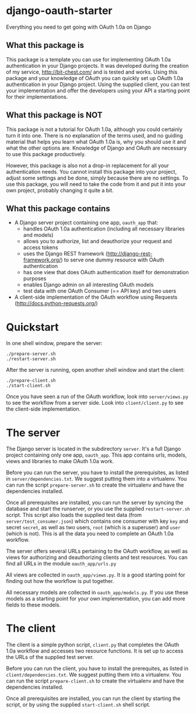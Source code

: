 django-oauth-starter
====================
Everything you need to get going with OAuth 1.0a on Django


What this package is
--------------------
This package is a template you can use for implementing OAuth 1.0a authentication in your Django projects. It was developed during the creation of my service, http://bit-chest.com/ and is tested and works. Using this package and your knowledge of OAuth you can quickly set up OAuth 1.0a authentication in your Django project. Using the supplied client, you can test your implementation and offer the developers using your API a starting point for their implementations.


What this package is NOT
------------------------
This package is not a tutorial for OAuth 1.0a, although you could certainly turn it into one. There is no explanation of the terms used, and no guiding material that helps you learn what OAuth 1.0a is, why you should use it and what the other options are. Knowledge of Django and OAuth are necessary to use this package productively.

However, this package is also not a drop-in replacement for all your authentication needs. You cannot install this package into your project, adjust some settings and be done, simply because there are no settings. To use this package, you will need to take the code from it and put it into your own project, probably changing it quite a bit.

What this package contains
--------------------------
* A Django server project containing one app, `oauth_app` that:
  * handles OAuth 1.0a authentication (including all necessary libraries and models)
  * allows you to authorize, list and deauthorize your request and access tokens
  * uses the Django REST framework (http://django-rest-framework.org/) to serve one dummy resource with OAuth authentication
  * has one view that does OAuth authentication itself for demonstration purposes
  * enables Django admin on all interesting OAuth models
  * test data with one OAuth Consumer (== API key) and two users
* A client-side implementation of the OAuth workflow using Requests (http://docs.python-requests.org/)
  
Quickstart
==========

In one shell window, prepare the server:

    ./prepare-server.sh
    ./restart-server.sh

After the server is running, open another shell window and start the client:

    ./prepare-client.sh
    ./start-client.sh

Once you have seen a run of the OAuth workflow, look into `server/views.py` to see the workflow from a server side. Look into `client/client.py` to see the client-side implementation.


The server
==========
The Django server is located in the subdirectory `server`. It's a full Django project containing only one app, `oauth_app`. This app contains urls, models, views and libraries to make OAuth 1.0a work.

Before you can run the server, you have to install the prerequisites, as listed in `server/dependencies.txt`. We suggest putting them into a virtualenv. You can run the script `prepare-server.sh` to create the virtualenv and have the dependencies installed.

Once all prerequisites are installed, you can run the server by syncing the database and start the runserver, or you use the supplied `restart-server.sh` script. This script also loads the supplied test data (from `server/test_consumer.json`) which contains one consumer with key `key` and secret `secret`, as well as two users, `root` (which is a superuser) and `user` (which is not). This is all the data you need to complete an OAuth 1.0a workflow.

The server offers several URLs pertaining to the OAuth workflow, as well as views for authorizing and deauthorizing clients and test resources. You can find all URLs in the module `oauth_app/urls.py`

All views are collected in `oauth_app/views.py`. It is a good starting point for finding out how the workflow is put together.

All necessary models are collected in `oauth_app/models.py`. If you use these models as a starting point for your own implementation, you can add more fields to these models.


The client
==========

The client is a simple python script, `client.py` that completes the OAuth 1.0a workflow and accesses two resource functions. It is set up to access the URLs of the supplied test server.

Before you can run the client, you have to install the prerequites, as listed in `client/dependencies.txt`. We suggest putting them into a virtualenv. You can run the script `prepare-client.sh` to create the virtualenv and have the dependencies installed.

Once all prerequisites are installed, you can run the client by starting the script, or by using the supplied `start-client.sh` shell script. 